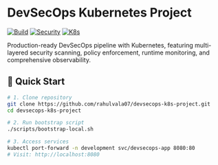 # DevSecOps Kubernetes Project

[![Build](https://img.shields.io/badge/build-passing-brightgreen)]()
[![Security](https://img.shields.io/badge/security-hardened-blue)]()
[![K8s](https://img.shields.io/badge/kubernetes-1.28-326CE5)]()

Production-ready DevSecOps pipeline with Kubernetes, featuring multi-layered security scanning, policy enforcement, runtime monitoring, and comprehensive observability.

## 🚀 Quick Start 
```bash
# 1. Clone repository
git clone https://github.com/rahulvala07/devsecops-k8s-project.git
cd devsecops-k8s-project

# 2. Run bootstrap script
./scripts/bootstrap-local.sh

# 3. Access services
kubectl port-forward -n development svc/devsecops-app 8080:80
# Visit: http://localhost:8080